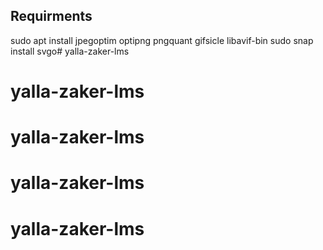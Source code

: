 ## Requirments
sudo apt install jpegoptim optipng pngquant gifsicle libavif-bin
sudo snap install svgo# yalla-zaker-lms
# yalla-zaker-lms
# yalla-zaker-lms
# yalla-zaker-lms
# yalla-zaker-lms
